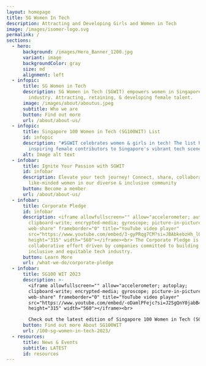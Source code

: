 ```yaml
---
layout: homepage
title: SG Women In Tech
description: Attracting and Developing Girls and Women in Tech
image: /images/isomer-logo.svg
permalink: /
sections:
  - hero:
      background: /images/Hero_Banner_1200.jpg
      variant: image
      backgroundColor: gray
      size: md
      alignment: left
  - infopic:
      title: SG Women in Tech
      description: SG Women in Tech (SGWIT) empowers women in Singapore's tech
        industry. Attracting, retaining, & developing female talent.
      image: /images/about/aboutus.jpeg
      subtitle: Who we are
      button: Find out more
      url: /about/about-us/
  - infopic:
      title: Singapore 100 Women in Tech (SG100WIT) List
      id: infopic
      description: "#SGWIT celebrates women & girls in tech! The list honours
        inspiring female contributors to Singapore's vibrant tech scene"
      alt: Image alt text
  - infobar:
      title: Ignite Your Passion with SGWIT
      id: infobar
      description: Elevate your tech journey! Connect, share, collaborate with
        like-minded women in our diverse & inclusive community
      button: Become a member
      url: /about/about-us/
  - infobar:
      title: Corporate Pledge
      id: infobar
      description: <iframe allowfullscreen="" allow="accelerometer; autoplay;
        clipboard-write; encrypted-media; gyroscope; picture-in-picture;
        web-share" frameborder="0" title="YouTube video player"
        src="https://www.youtube.com/embed/3-gyPRqg7CM?si=JBAbkebzHh_lO8kS"
        height="315" width="560"></iframe><br> The Corporate Pledge is a
        collaborative effort driven by companies committed to building a more
        inclusive and equitable tech industry.
      button: Learn More
      url: /what-we-do/corporate-pledge
  - infobar:
      title: SG100 WIT 2023
      description: >-
        <iframe allowfullscreen="" allow="accelerometer; autoplay;
        clipboard-write; encrypted-media; gyroscope; picture-in-picture;
        web-share" frameborder="0" title="YouTube video player"
        src="https://www.youtube.com/embed/-oDamlPFejc?si=J2SgQnY0jabB4d2E"
        height="315" width="560"></iframe><br>

        Check out the latest edition of Singapore 100 Women in Tech (SG100WIT) List of Tech Honorees in this video.
      button: Find out more About SG100WIT
      url: /100-sg-women-in-tech-2023/
  - resources:
      title: News & Events
      subtitle: LATEST
      id: resources
---
```

